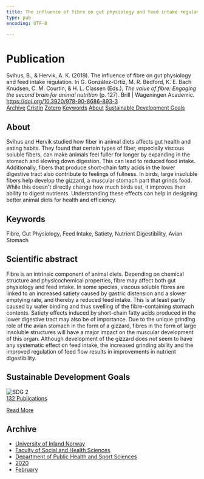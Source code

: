 ```yaml
---
title: The influence of fibre on gut physiology and feed intake regulation
type: pub
encoding: UTF-8

---
```

<h1>Publication</h1>
<article id="csl-bib-container-FIARGTK7" class="csl-bib-container">
  <div class="csl-bib-body"> <div class="csl-entry">Svihus, B., &#38; Hervik, A. K. (2019). The influence of fibre on gut physiology and feed intake regulation. In G. González-Ortiz, M. R. Bedford, K. E. Bach Knudsen, C. M. Courtin, &#38; H. L. Classen (Eds.), <i>The value of fibre: Engaging the second brain for animal nutrition</i> (p. 127). Brill | Wageningen Academic. <a href="https://doi.org/10.3920/978-90-8686-893-3">https://doi.org/10.3920/978-90-8686-893-3</a></div> </div>
  <div class="csl-bib-buttons">
    <a href="#taxonomy-article-FIARGTK7" alt="archive" class="csl-bib-button">Archive</a>
    <a href="https://app.cristin.no/results/show.jsf?id=1795399" alt="Cristin" class="csl-bib-button">Cristin</a>
    <a href="http://zotero.org/groups/5881554/items/FIARGTK7" alt="Zotero" class="csl-bib-button">Zotero</a>
    <a href="#keywords-article-FIARGTK7" alt="keywords" class="csl-bib-button">Keywords</a>
    <a href="#about-article-FIARGTK7" alt="about_pub" class="csl-bib-button">About</a>
    <a href="#sdg-article-FIARGTK7" alt="sdg" class="csl-bib-button">Sustainable Development Goals</a>
  </div>
  <div id="csl-bib-meta-container-FIARGTK7"></div>
</article>
<div id="csl-bib-meta-FIARGTK7" class="csl-bib-meta">
  <article id="about-article-FIARGTK7" class="about_pub-article">
    <h1>About</h1>
    Svihus and Hervik studied how fiber in animal diets affects gut health and eating habits. They found that certain types of fiber, especially viscous soluble fibers, can make animals feel fuller for longer by expanding in the stomach and slowing down digestion. This can lead to reduced food intake. Additionally, fibers that produce short-chain fatty acids in the lower digestive tract also contribute to feelings of fullness. In birds, large insoluble fibers help develop the gizzard, a muscular stomach part that grinds food. While this doesn't directly change how much birds eat, it improves their ability to digest nutrients. Understanding these effects can help in designing better animal diets for health and efficiency.
  </article>
  <article id="keywords-article-FIARGTK7" class="keywords-article">
    <h1>Keywords</h1>
    Fibre, Gut Physiology, Feed Intake, Satiety, Nutrient Digestibility, Avian Stomach
  </article>
  <article id="abstract-article-FIARGTK7" class="abstract-article">
    <h1>Scientific abstract</h1>
    Fibre is an intrinsic component of animal diets. Depending on chemical structure and physicochemical properties, fibre may affect both gut physiology and feed intake. In some species, viscous soluble fibres are linked to an increased satiety caused by gastric distension and a slower emptying rate, and thereby a reduced feed intake. This is at least partly caused by water binding and thus swelling of the fibre-containing stomach contents. Satiety effects induced by short-chain fatty acids produced in the lower digestive tract may also be of importance. Due to the unique grinding role of the avian stomach in the form of a gizzard, fibres in the form of large insoluble structures will have a major impact on the muscular development of this organ. Although development of the gizzard does not seem to have any systematic effect on feed intake, the increased grinding ability and the improved regulation of feed flow results in improvements in nutrient digestibility.
  </article>
  <article id="sdg-article-FIARGTK7" class="sdg-article">
    <h1>Sustainable Development Goals</h1>
    <div class="sdg-container"><div id="sdg2" class="sdg">
        <img src="{{< params subfolder >}}images/sdg/sdg02_en.png" class="image" alt="SDG 2">
        <div class="sdg-overlay">
          <a href="{{< params subfolder >}}en/archive/?sdg=2#archive" class="sdg-publication-count"><span>132</span> Publications</a>
          <p><a href="https://sdgs.un.org/goals/goal2" class="sdg-read-more">Read More</a></p>
        </div>
      </div></div>
  </article>
  <article id="taxonomy-article-FIARGTK7" class="taxonomy-article">
    <h1>Archive</h1>
    <ul>
      <li><a href="{{< params subfolder >}}en/archive/?key=3DCRN523">University of Inland Norway</a></li>
      <li><a href="{{< params subfolder >}}en/archive/?key=IDKFS3MX">Faculty of Social and Health Sciences</a></li>
      <li><a href="{{< params subfolder >}}en/archive/?key=FJXE3Z8X">Department of Public Health and Sport Sciences</a></li>
      <li><a href="{{< params subfolder >}}en/archive/?key=6ZJPMG9D">2020</a></li>
      <li><a href="{{< params subfolder >}}en/archive/?key=ILE85RHP">February</a></li>
    </ul>
  </article>
</div>
